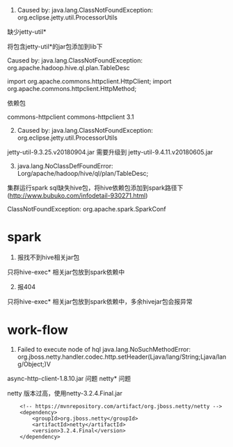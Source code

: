 1. Caused by: java.lang.ClassNotFoundException: org.eclipse.jetty.util.ProcessorUtils

缺少jetty-util* 

将包含jetty-util*的jar包添加到lib下


Caused by: java.lang.ClassNotFoundException: org.apache.hadoop.hive.ql.plan.TableDesc



import org.apache.commons.httpclient.HttpClient;
import org.apache.commons.httpclient.HttpMethod;

依赖包

<dependency>
<groupId>commons-httpclient</groupId>
<artifactId>commons-httpclient</artifactId>
<version>3.1</version>
</dependency>

2. Caused by: java.lang.ClassNotFoundException: org.eclipse.jetty.util.ProcessorUtils

jetty-util-9.3.25.v20180904.jar 需要升级到 jetty-util-9.4.11.v20180605.jar



3. java.lang.NoClassDefFoundError: Lorg/apache/hadoop/hive/ql/plan/TableDesc;

集群运行spark sql缺失hive包，将hive依赖包添加到spark路径下(http://www.bubuko.com/infodetail-930271.html)

ClassNotFoundException: org.apache.spark.SparkConf




# spark

1. 报找不到hive相关jar包

只将hive-exec* 相关jar包放到spark依赖中

2. 报404 

只将hive-exec* 相关jar包放到spark依赖中，多余hivejar包会报异常

# work-flow

1. Failed to execute node of hql java.lang.NoSuchMethodError: org.jboss.netty.handler.codec.http.setHeader(Ljava/lang/String;Ljava/lang/Object;)V

async-http-client-1.8.10.jar 问题 netty* 问题

netty 版本过高，使用netty-3.2.4.Final.jar

        <!-- https://mvnrepository.com/artifact/org.jboss.netty/netty -->
        <dependency>
            <groupId>org.jboss.netty</groupId>
            <artifactId>netty</artifactId>
            <version>3.2.4.Final</version>
        </dependency>


